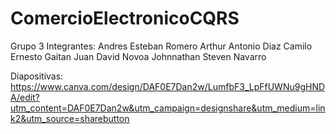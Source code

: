 # ComercioElectronicoCQRS
Grupo 3
Integrantes:
Andres Esteban Romero
Arthur Antonio Diaz
Camilo Ernesto Gaitan
Juan David Novoa
Johnnathan Steven Navarro

Diapositivas:
https://www.canva.com/design/DAF0E7Dan2w/LumfbF3_LpFfUWNu9gHNDA/edit?utm_content=DAF0E7Dan2w&utm_campaign=designshare&utm_medium=link2&utm_source=sharebutton
